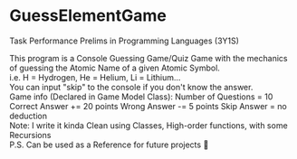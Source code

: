# GuessElementGame
Task Performance Prelims in Programming Languages (3Y1S)

This program is a Console Guessing Game/Quiz Game with the mechanics of guessing the Atomic Name of a given Atomic Symbol. <br>
i.e. H = Hydrogen, He = Helium, Li = Lithium... <br>
You can input "skip" to the console if you don't know the answer. <br>
Game info (Declared in Game Model Class):
 Number of Questions = 10
 Correct Answer += 20 points
 Wrong Answer -= 5 points
 Skip Answer = no deduction
<br>
Note: I write it kinda Clean using Classes, High-order functions, with some Recursions <br>
P.S. Can be used as a Reference for future projects 💜
